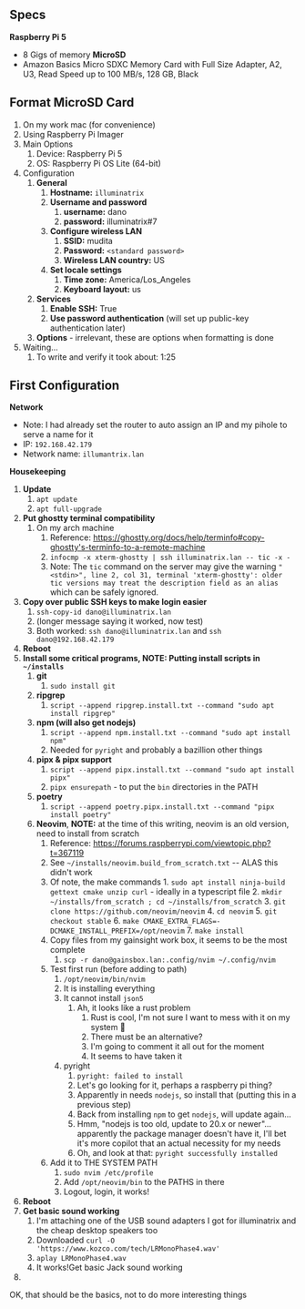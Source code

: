 ## Specs
**Raspberry Pi 5**
- 8 Gigs of memory
**MicroSD**
- Amazon Basics Micro SDXC Memory Card with Full Size Adapter, A2, U3, Read Speed up to 100 MB/s, 128 GB, Black

## Format MicroSD Card
1. On my work mac (for convenience)
2. Using Raspberry Pi Imager
3. Main Options
	1. Device: Raspberry Pi 5
	2. OS: Raspberry Pi OS Lite (64-bit)
4. Configuration
	1. **General**
		1. **Hostname:** `illuminatrix`
		2. **Username and password**
			1. **username:** dano
			2. **password:** illuminatrix#7
		3. **Configure wireless LAN**
			1. **SSID:** mudita
			2. **Password:** `<standard password>`
			3. **Wireless LAN country:** US
		4. **Set locale settings**
			1. **Time zone:** America/Los_Angeles
			2. **Keyboard layout:** us
	2. **Services**
		1. **Enable SSH:** True
		2. **Use password authentication** (will set up public-key authentication later)
	3. **Options** - irrelevant, these are options when formatting is done
5. Waiting...
	1. To write and verify it took about: 1:25

## First Configuration
**Network**
- Note: I had already set the router to auto assign an IP and my pihole to serve a name for it
- IP: `192.168.42.179`
- Network name: `illumantrix.lan`

**Housekeeping**
1. **Update**
	1. `apt update`
	2. `apt full-upgrade`
2. **Put ghostty terminal compatibility**
	1. On my arch machine
		1. Reference: https://ghostty.org/docs/help/terminfo#copy-ghostty's-terminfo-to-a-remote-machine
		2. `infocmp -x xterm-ghostty | ssh illuminatrix.lan -- tic -x -`
		3. Note: The `tic` command on the server may give the warning `"<stdin>", line 2, col 31, terminal 'xterm-ghostty': older tic versions may treat the description field as an alias` which can be safely ignored.
3. **Copy over public SSH keys to make login easier**
	1. `ssh-copy-id dano@illuminatrix.lan`
	2. (longer message saying it worked, now test)
	3. Both worked: `ssh dano@illuminatrix.lan` and `ssh dano@192.168.42.179`
4. **Reboot**
5. **Install some critical programs, NOTE: Putting install scripts in `~/installs`**
	1. **git**
		1. `sudo install git`
	2. **ripgrep**
		1. `script --append ripgrep.install.txt --command "sudo apt install ripgrep"`
	3. **npm (will also get nodejs)**
		1. `script --append npm.install.txt --command "sudo apt install npm"`
		2. Needed for `pyright` and probably a bazillion other things
	4. **pipx & pipx support**
		1. `script --append pipx.install.txt --command "sudo apt install pipx"`
		2. `pipx ensurepath` - to put the `bin` directories in the PATH
	5. **poetry**
		1. `script --append poetry.pipx.install.txt --command "pipx install poetry"`
	6. **Neovim**, **NOTE:** at the time of this writing, neovim is an old version, need to install from scratch
		1. Reference: https://forums.raspberrypi.com/viewtopic.php?t=367119
		2. See `~/installs/neovim.build_from_scratch.txt` -- ALAS this didn't work
		3. Of note, the make commands
				1. `sudo apt install ninja-build gettext cmake unzip curl` - ideally in a typescript file
				2. `mkdir ~/installs/from_scratch ; cd ~/installs/from_scratch`
				3. `git clone https://github.com/neovim/neovim` 
				4. `cd neovim`
				5. `git checkout stable`
				6. `make CMAKE_EXTRA_FLAGS=-DCMAKE_INSTALL_PREFIX=/opt/neovim`
				7. `make install`
		5. Copy files from my gainsight work box, it seems to be the most complete
			1. `scp -r dano@gainsbox.lan:.config/nvim ~/.config/nvim`
		6. Test first run (before adding to path)
			1. `/opt/neovim/bin/nvim`
			2. It is installing everything
			3. It cannot install `json5`
				1. Ah, it looks like a rust problem
					1. Rust is cool, I'm not sure I want to mess with it on my system :thinking:
					2. There must be an alternative?
					3. I'm going to comment it all out for the moment
					4. It seems to have taken it
			4. pyright
				1. `pyright: failed to install`
				2. Let's go looking for it, perhaps a raspberry pi thing?
				3. Apparently in needs `nodejs`, so install that (putting this in a previous step)
				4. Back from installing `npm` to get `nodejs`, will update again...
				5. Hmm, "nodejs is too old, update to 20.x or newer"... apparently the package manager doesn't have it, I'll bet it's more copilot that an actual necessity for my needs
				6. Oh, and look at that: `pyright successfully installed`
		7. Add it to THE SYSTEM PATH
			1. `sudo nvim /etc/profile`
			2. Add `/opt/neovim/bin` to the PATHS in there
			3. Logout, login, it works!
6. **Reboot**
7. **Get basic sound working**
	1. I'm attaching one of the USB sound adapters I got for illuminatrix and the cheap desktop speakers too
	2.  Downloaded `curl -O 'https://www.kozco.com/tech/LRMonoPhase4.wav'`
	3. `aplay LRMonoPhase4.wav`
	4. It works!Get basic Jack sound working
8. 

OK, that should be the basics, not to do more interesting things